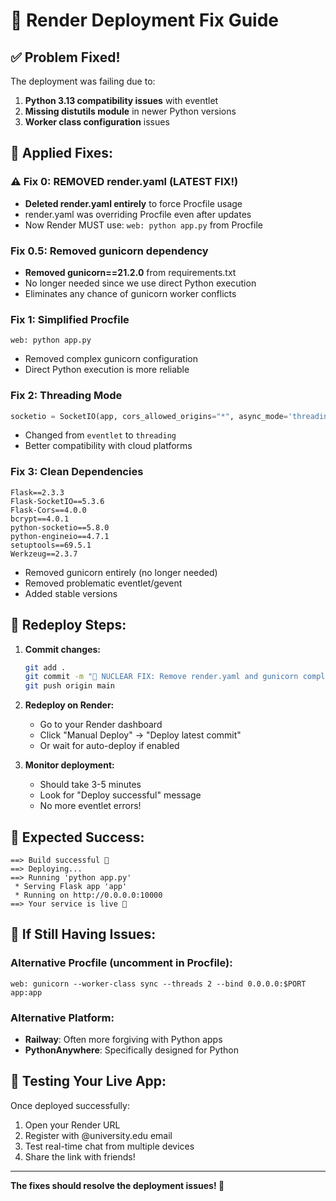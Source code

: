 # 🚨 Render Deployment Fix Guide

## ✅ **Problem Fixed!**

The deployment was failing due to:
1. **Python 3.13 compatibility issues** with eventlet
2. **Missing distutils module** in newer Python versions
3. **Worker class configuration** issues

## 🔧 **Applied Fixes:**

### ⚠️ Fix 0: REMOVED render.yaml (LATEST FIX!)
- **Deleted render.yaml entirely** to force Procfile usage
- render.yaml was overriding Procfile even after updates
- Now Render MUST use: `web: python app.py` from Procfile

### Fix 0.5: Removed gunicorn dependency
- **Removed gunicorn==21.2.0** from requirements.txt
- No longer needed since we use direct Python execution
- Eliminates any chance of gunicorn worker conflicts

### Fix 1: Simplified Procfile
```
web: python app.py
```
- Removed complex gunicorn configuration
- Direct Python execution is more reliable

### Fix 2: Threading Mode
```python
socketio = SocketIO(app, cors_allowed_origins="*", async_mode='threading')
```
- Changed from `eventlet` to `threading`
- Better compatibility with cloud platforms

### Fix 3: Clean Dependencies
```
Flask==2.3.3
Flask-SocketIO==5.3.6
Flask-Cors==4.0.0
bcrypt==4.0.1
python-socketio==5.8.0
python-engineio==4.7.1
setuptools==69.5.1
Werkzeug==2.3.7
```
- Removed gunicorn entirely (no longer needed)
- Removed problematic eventlet/gevent
- Added stable versions

## 🚀 **Redeploy Steps:**

1. **Commit changes:**
   ```bash
   git add .
   git commit -m "🔧 NUCLEAR FIX: Remove render.yaml and gunicorn completely"
   git push origin main
   ```

2. **Redeploy on Render:**
   - Go to your Render dashboard
   - Click "Manual Deploy" → "Deploy latest commit"
   - Or wait for auto-deploy if enabled

3. **Monitor deployment:**
   - Should take 3-5 minutes
   - Look for "Deploy successful" message
   - No more eventlet errors!

## 🎯 **Expected Success:**
```
==> Build successful 🎉
==> Deploying...
==> Running 'python app.py'
 * Serving Flask app 'app'
 * Running on http://0.0.0.0:10000
==> Your service is live 🎉
```

## 🔄 **If Still Having Issues:**

### Alternative Procfile (uncomment in Procfile):
```
web: gunicorn --worker-class sync --threads 2 --bind 0.0.0.0:$PORT app:app
```

### Alternative Platform:
- **Railway**: Often more forgiving with Python apps
- **PythonAnywhere**: Specifically designed for Python

## 📱 **Testing Your Live App:**
Once deployed successfully:
1. Open your Render URL
2. Register with @university.edu email
3. Test real-time chat from multiple devices
4. Share the link with friends!

---
**The fixes should resolve the deployment issues! 🎉**
